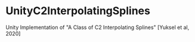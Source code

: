 # UnityC2InterpolatingSplines
Unity Implementation of "A Class of C2 Interpolating Splines" [Yuksel et al, 2020]
